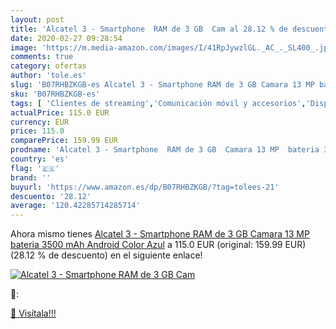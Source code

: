 ```yaml
---
layout: post
title: 'Alcatel 3 - Smartphone  RAM de 3 GB  Cam al 28.12 % de descuento'
date: 2020-02-27 09:28:54
image: 'https://m.media-amazon.com/images/I/41RpJywzlGL._AC_._SL400_.jpg'
comments: true
category: ofertas
author: 'tole.es'
slug: 'B07RHBZKGB-es Alcatel 3 - Smartphone RAM de 3 GB Camara 13 MP bateria...'
sku: 'B07RHBZKGB-es'
tags: [ 'Clientes de streaming','Comunicación móvil y accesorios','Dispositivos para el streaming','Electrónica','Equipos de audio y Hi-Fi','Informática','Móviles','Móviles y smartphones libres','Smartwatches','Tablets','Tecnología para vestir','android', ]
actualPrice: 115.0 EUR
currency: EUR
price: 115.0
comparePrice: 159.99 EUR
prodname: 'Alcatel 3 - Smartphone  RAM de 3 GB  Camara 13 MP  bateria 3500 mAh  Android   Color Azul'
country: 'es'
flag: '🇪🇸'
brand: ''
buyurl: 'https://www.amazon.es/dp/B07RHBZKGB/?tag=tolees-21'
descuento: '28.12'
average: '120.42285714285714'
---
```


Ahora mismo tienes [Alcatel 3 - Smartphone  RAM de 3 GB  Camara 13 MP  bateria 3500 mAh  Android   Color Azul](https://www.amazon.es/dp/B07RHBZKGB/?tag=tolees-21) a 115.0 EUR (original: 159.99 EUR) (28.12 %  de descuento) en el siguiente enlace!

[![Alcatel 3 - Smartphone  RAM de 3 GB  Cam](https://m.media-amazon.com/images/I/41RpJywzlGL._AC_._SL400_.jpg)](https://www.amazon.es/dp/B07RHBZKGB/?tag=tolees-21)

🔎:


[🛒 Visítala!!!](https://www.amazon.es/dp/B07RHBZKGB/?tag=tolees-21)
